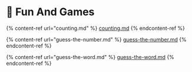 # 🎲 Fun And Games

{% content-ref url="counting.md" %}
[counting.md](counting.md)
{% endcontent-ref %}

{% content-ref url="guess-the-number.md" %}
[guess-the-number.md](guess-the-number.md)
{% endcontent-ref %}

{% content-ref url="guess-the-word.md" %}
[guess-the-word.md](guess-the-word.md)
{% endcontent-ref %}

